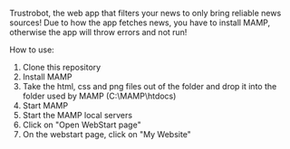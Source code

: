 Trustrobot, the web app that filters your news to only bring reliable news sources! Due to how the app fetches news, you have to install MAMP, otherwise the app will throw errors and not run!

How to use:
1) Clone this repository
2) Install MAMP
3) Take the html, css and png files out of the folder and drop it into the folder used by MAMP (C:\MAMP\htdocs)
4) Start MAMP
5) Start the MAMP local servers
6) Click on "Open WebStart page"
7) On the webstart page, click on "My Website"
